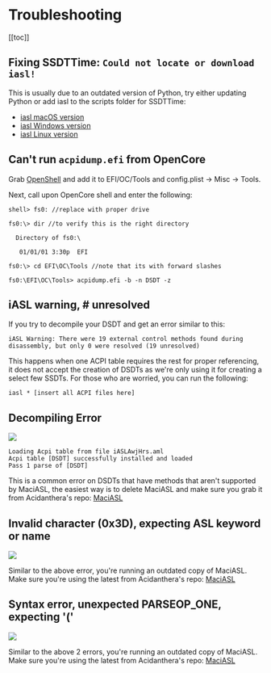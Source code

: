 # Troubleshooting

[[toc]]

## Fixing SSDTTime: `Could not locate or download iasl!`

This is usually due to an outdated version of Python, try either updating Python or add iasl to the scripts folder for SSDTTime:

* [iasl macOS version](https://bitbucket.org/RehabMan/acpica/downloads/iasl.zip)
* [iasl Windows version](https://acpica.org/downloads/binary-tools)
* [iasl Linux version](http://amdosx.kellynet.nl/iasl.zip)

## Can't run `acpidump.efi` from OpenCore

Grab [OpenShell](https://github.com/acidanthera/OpenCorePkg/releases) and add it to EFI/OC/Tools and config.plist -> Misc -> Tools.

Next, call upon OpenCore shell and enter the following:

```
shell> fs0: //replace with proper drive

fs0:\> dir //to verify this is the right directory

  Directory of fs0:\

   01/01/01 3:30p  EFI

fs0:\> cd EFI\OC\Tools //note that its with forward slashes

fs0:\EFI\OC\Tools> acpidump.efi -b -n DSDT -z
```

## iASL warning, # unresolved

If you try to decompile your DSDT and get an error similar to this:

```
iASL Warning: There were 19 external control methods found during disassembly, but only 0 were resolved (19 unresolved)
```

This happens when one ACPI table requires the rest for proper referencing, it does not accept the creation of DSDTs as we're only using it for creating a select few SSDTs. For those who are worried, you can run the following:

```
iasl * [insert all ACPI files here]
```

## Decompiling Error

![](/troubleshooting-md/decompile-error.png)

```
Loading Acpi table from file iASLAwjHrs.aml
Acpi table [DSDT] successfully installed and loaded
Pass 1 parse of [DSDT]
```

This is a common error on DSDTs that have methods that aren't supported by MaciASL, the easiest way is to delete MaciASL and make sure you grab it from Acidanthera's repo: [MaciASL](https://github.com/acidanthera/MaciASL/releases)

## Invalid character (0x3D), expecting ASL keyword or name

![](/troubleshooting-md/invalid-parse.png)

Similar to the above error, you're running an outdated copy of MaciASL. Make sure you're using the latest from Acidanthera's repo: [MaciASL](https://github.com/acidanthera/MaciASL/releases)

## Syntax error, unexpected PARSEOP_ONE, expecting '('

![](/troubleshooting-md/invalid-parse.png)

Similar to the above 2 errors, you're running an outdated copy of MaciASL. Make sure you're using the latest from Acidanthera's repo: [MaciASL](https://github.com/acidanthera/MaciASL/releases)
